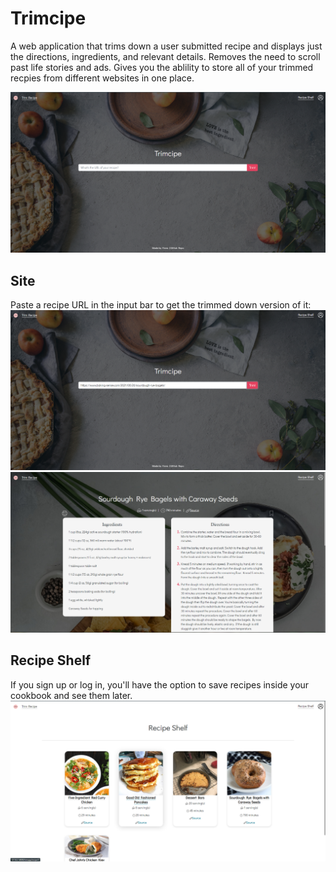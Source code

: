 # Trimcipe

A web application that trims down a user submitted recipe and displays just the directions, ingredients, and relevant details. Removes the need to scroll past life stories and ads. Gives you the ablility to store all of your trimmed recpies from different websites in one place.

![Picture of Trimcipe](https://raw.githubusercontent.com/kjsbot/trimcipe/master/screenshots/main.PNG)
<!--[Visit the site](https://www.google.com)-->

## Site
Paste a recipe URL in the input bar to get the trimmed down version of it:
![Picture of Trimcipe](https://raw.githubusercontent.com/kjsbot/trimcipe/master/screenshots/mainlink.png)
![Picture of Trimmed Recipe](https://raw.githubusercontent.com/kjsbot/trimcipe/master/screenshots/recipe.PNG)

## Recipe Shelf
If you sign up or log in, you'll have the option to save recipes inside your cookbook and see them later.
![Picture of User's Recipe Shelf](https://raw.githubusercontent.com/kjsbot/trimcipe/master/screenshots/shelf.png)
